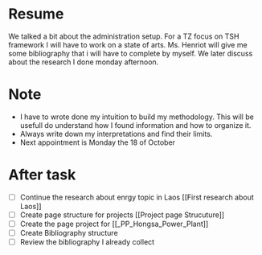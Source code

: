 # Resume 
We talked a bit about the administration setup. For a TZ focus on TSH framework I will have to work on a state of arts. Ms. Henriot will give me some bibliography that i will have to complete by myself. We later discuss about the research I done monday afternoon. 
# Note
- I have to wrote done my intuition to build my methodology. This will be usefull do understand how I found information and how to organize it. 
- Always write down my interpretations and find their limits. 
- Next appointment is Monday the 18 of October

# After task 
- [ ]  Continue the research about enrgy topic in Laos [[First research about Laos]]
- [ ]  Create page structure for projects [[Project page Strucuture]]
- [ ]  Create the page project for [[_PP_Hongsa_Power_Plant]]
- [ ]  Create Bibliography structure 
- [ ]  Review the bibliography I already collect 